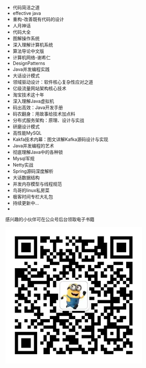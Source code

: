 - 代码简洁之道
- effective java
- 重构-改善既有代码的设计
- 人月神话
- 代码大全
- 图解操作系统
- 深入理解计算机系统
- 算法导论中文版
- 计算机网络-谢希仁
- DesignPatterns
- Java并发编程实践
- 大话设计模式
- 领域驱动设计：软件核心复杂性应对之道
- 亿级流量网站架构核心技术
- 淘宝技术这十年
- 深入理解Java虚拟机
- 码出高效：Java开发手册
- 码农翻身：用故事给技术加点料
- 分布式服务架构：原理、设计与实战
- 研磨设计模式
- 高性能MySQL
- Kakfa技术内幕：图文详解Kafka源码设计与实现
- Java并发编程的艺术
- 彻底理解Java中的各种锁
- Mysql军规
- Netty实战
- Spring源码深度解析
- 大话数据结构
- 并发内存模型与线程规范
- 鸟哥的linux私房菜
- 极客时间专栏大礼包
- 持续更新中...
- 
感兴趣的小伙伴可在公众号后台领取电子书籍

![公众号](https://raw.githubusercontent.com/xiaoyir/tuchuangku/main/img/xyr/20240525163642.jpg)